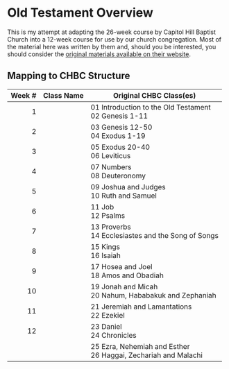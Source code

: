 # Old Testament Overview

This is my attempt at adapting the 26-week course by Capitol Hill Baptist Church into a 12-week course for use by our 
church congregation. Most of the material here was written by them and, should you be interested, you should 
consider the [original materials available on their website](http://www.capitolhillbaptist.org/resources/core-seminars/series/old-testament-overview/). 


## Mapping to CHBC Structure

| Week # | Class Name | Original CHBC Class(es) |
|-------:|------------|-------------------------|
| 1 | | 01 Introduction to the Old Testament <br> 02 Genesis 1-11 |
| 2 | | 03 Genesis 12-50 <br> 04 Exodus 1-19 |
| 3 | | 05 Exodus 20-40 <br> 06 Leviticus |
| 4 | | 07 Numbers <br> 08 Deuteronomy |
| 5 | | 09 Joshua and Judges <br> 10 Ruth and Samuel |
| 6 | | 11 Job <br> 12 Psalms |
| 7 | | 13 Proverbs <br> 14 Ecclesiastes and the Song of Songs |
| 8 | | 15 Kings <br> 16 Isaiah |
| 9 | | 17 Hosea and Joel <br> 18 Amos and Obadiah |
| 10 | | 19 Jonah and Micah <br> 20 Nahum, Hababakuk and Zephaniah |
| 11 | | 21 Jeremiah and Lamantations <br> 22 Ezekiel |
| 12 | | 23 Daniel <br> 24 Chronicles |
| | | 25 Ezra, Nehemiah and Esther <br> 26 Haggai, Zechariah and Malachi | 
